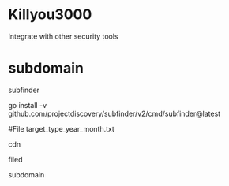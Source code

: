 # Killyou3000
Integrate with other security tools

# subdomain

subfinder

go install -v github.com/projectdiscovery/subfinder/v2/cmd/subfinder@latest

#File
target_type_year_month.txt

cdn

filed

subdomain